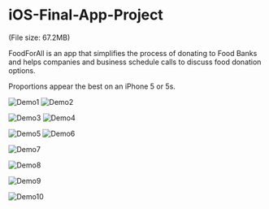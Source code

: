 # iOS-Final-App-Project

(File size: 67.2MB)

FoodForAll is an app that simplifies the process of donating to Food Banks and helps companies and business schedule calls to discuss food donation options.

Proportions appear the best on an iPhone 5 or 5s.

![Demo1](https://cloud.githubusercontent.com/assets/16784983/21475804/d5ca3ba4-cafe-11e6-971a-3240ed96b671.gif "Title")
![Demo2](https://cloud.githubusercontent.com/assets/16784983/21475862/873efcbc-caff-11e6-8922-d6cf2d868165.gif "Title2")

![Demo3](https://cloud.githubusercontent.com/assets/16784983/21475931/43782714-cb00-11e6-960f-573d67503643.gif "Title3")
![Demo4](https://cloud.githubusercontent.com/assets/16784983/21475950/793d05fe-cb00-11e6-97dc-5a3f9e0e61bb.gif "Title4")

![Demo5](https://cloud.githubusercontent.com/assets/16784983/21475985/e4f99eba-cb00-11e6-8eed-16c2499d3ef8.gif "Title5")
![Demo6](https://cloud.githubusercontent.com/assets/16784983/21476023/49c432ba-cb01-11e6-9322-b94fad88571e.gif "Title6")

![Demo7](https://cloud.githubusercontent.com/assets/16784983/21476042/88ab0954-cb01-11e6-9549-e807c6073e57.gif "Title7")

![Demo8](https://cloud.githubusercontent.com/assets/16784983/21475862/873efcbc-caff-11e6-8922-d6cf2d868165.gif "Title8")

![Demo9](https://cloud.githubusercontent.com/assets/16784983/21475862/873efcbc-caff-11e6-8922-d6cf2d868165.gif "Title9")

![Demo10](https://cloud.githubusercontent.com/assets/16784983/21475862/873efcbc-caff-11e6-8922-d6cf2d868165.gif "Title10")




